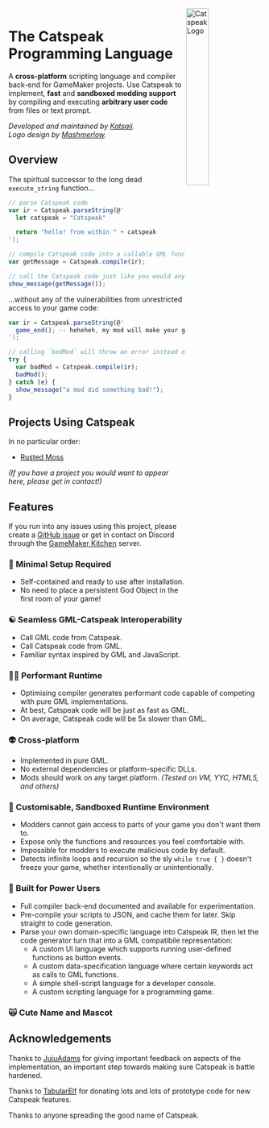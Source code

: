 <picture>
  <source
    media="(prefers-color-scheme: dark)"
    align="right"
    width="30%"
    height="30%"
    srcset="./catspeak-logo-dark.svg">
  <source
    media="(prefers-color-scheme: light)"
    align="right"
    width="30%"
    height="30%"
    srcset="./catspeak-logo.svg">
  <img
    align="right"
    width="30%"
    height="30%"
    alt="Catspeak Logo"
    src="./catspeak-logo.svg">
</picture>

# The Catspeak Programming Language

A **cross-platform** scripting language and compiler back-end for GameMaker
projects. Use Catspeak to implement, **fast** and **sandboxed modding support**
by compiling and executing **arbitrary user code** from files or text prompt.

_Developed and maintained by [Katsaii](https://www.katsaii.com/)._  
_Logo design by [Mashmerlow](https://mashmerlow.github.io/)._  

## Overview

The spiritual successor to the long dead `execute_string` function...

```js
// parse Catspeak code
var ir = Catspeak.parseString(@'
  let catspeak = "Catspeak"

  return "hello! from within " + catspeak
');

// compile Catspeak code into a callable GML function
var getMessage = Catspeak.compile(ir);

// call the Catspeak code just like you would any other GML function!
show_message(getMessage());
```

...without any of the vulnerabilities from unrestricted access to your game
code:

```js
var ir = Catspeak.parseString(@'
  game_end(); -- heheheh, my mod will make your game close >:3
');

// calling `badMod` will throw an error instead of calling the `game_end` function
try {
  var badMod = Catspeak.compile(ir);
  badMod();
} catch (e) {
  show_message("a mod did something bad!");
}
```

## Projects Using Catspeak

In no particular order:

 - [Rusted Moss](https://store.steampowered.com/app/1772830/Rusted_Moss/)

_(If you have a project you would want to appear here, please get in contact!)_

## Features

If you run into any issues using this project, please create a [GitHub issue](https://github.com/katsaii/catspeak-lang/issues/new/choose)
or get in contact on Discord through the [GameMaker Kitchen](https://discord.gg/8krYCqr) server.

### 📝 Minimal Setup Required

 - Self-contained and ready to use after installation.
 - No need to place a persistent God Object in the first room of your game!

### ☯ Seamless GML-Catspeak Interoperability

 - Call GML code from Catspeak.
 - Call Catspeak code from GML.
 - Familiar syntax inspired by GML and JavaScript.

### 🏃‍♀️ Performant Runtime

 - Optimising compiler generates performant code capable of competing with pure GML implementations.
 - At best, Catspeak code will be just as fast as GML.
 - On average, Catspeak code will be 5x slower than GML.

### 👽 Cross-platform

 - Implemented in pure GML.
 - No external dependencies or platform-specific DLLs.
 - Mods should work on any target platform. _(Tested on VM, YYC, HTML5, and others)_

### 🔨 Customisable, Sandboxed Runtime Environment

 - Modders cannot gain access to parts of your game you don't want them to.
 - Expose only the functions and resources you feel comfortable with.
 - Impossible for modders to execute malicious code by default.
 - Detects infinite loops and recursion so the sly `while true { }` doesn't freeze your game, whether intentionally or unintentionally.

### 💪 Built for Power Users

 - Full compiler back-end documented and available for experimentation.
 - Pre-compile your scripts to JSON, and cache them for later. Skip straight to code generation.
 - Parse your own domain-specific language into Catspeak IR, then let the code generator turn that into a GML compatibile representation:
   - A custom UI language which supports running user-defined functions as button events.
   - A custom data-specification language where certain keywords act as calls to GML functions.
   - A simple shell-script language for a developer console.
   - A custom scripting language for a programming game.

### 🙀 Cute Name and Mascot

## Acknowledgements

Thanks to [JujuAdams](https://www.jujuadams.com/) for giving important feedback
on aspects of the implementation, an important step towards making sure
Catspeak is battle hardened.

Thanks to [TabularElf](https://github.com/tabularelf) for donating lots and lots
of prototype code for new Catspeak features.

Thanks to anyone spreading the good name of Catspeak.